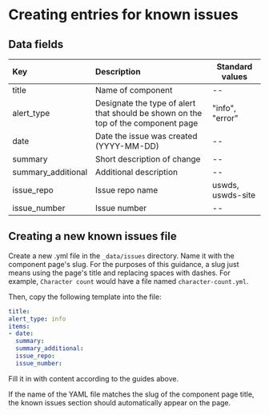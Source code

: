 # Creating entries for known issues

## Data fields

| Key                | Description                                                                       | Standard values   |
| :----------------- | :-------------------------------------------------------------------------------- | ----------------- |
| title              | Name of component                                                                 | --                |
| alert_type         | Designate the type of alert that should be shown on the top of the component page | "info", "error"   |
| date               | Date the issue was created (YYYY-MM-DD)                                           | --                |
| summary            | Short description of change                                                       | --                |
| summary_additional | Additional description                                                            | --                |
| issue_repo         | Issue repo name                                                                   | uswds, uswds-site |
| issue_number       | Issue number                                                                      | --                |


## Creating a new known issues file
Create a new .yml file in the `_data/issues` directory. Name it with the component page's slug. For the purposes of this guidance, a slug just means using the page's title and replacing spaces with dashes. For example, `Character count` would have a file named `character-count.yml`.

Then, copy the following template into the file:

```yaml
title:
alert_type: info
items:
- date:
  summary:
  summary_additional:
  issue_repo:
  issue_number:
```

Fill it in with content according to the guides above.

If the name of the YAML file matches the slug of the component page title, the known issues section should automatically appear on the page.
